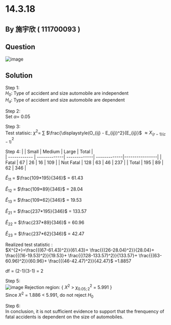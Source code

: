 # 14.3.18

## By 施宇欣 ( 111700093 )

## Question
![image](https://github.com/HWTeng-Course/202402-Statistics/assets/162299840/d694cc27-52c9-46cd-81a8-6cea5770638a)

## Solution
Step 1: \
$H_0$: Type of accident and size automobile are independent \
$H_a$: Type of accident and size automobile are dependent

Step 2: \
Set $\alpha$= 0.05

Step 3: \
Test statisic: $\chi^2$= $\sum$ $\frac{\displaystyle(O_{ij} - E_{ij})^2}{E_{ij}}$ $\approx X^2_{(r-1)(c-1)}$

Step 4: 
|              | Small        | Medium       | Large        | Total          |        
| ------------ | -------------| -------------| -------------|----------------|
| Fatal        | 67           | 26           | 16           | 109            | 
| Not Fatal    | 128          | 63           | 46           | 237            | 
| Total        | 195          | 89           | 62           | 346            | 

$\hat{E}_{11}$ = $\frac{109*195}{346}$ = 61.43 

$\hat{E}_{12}$ = $\frac{109*89}{346}$ = 28.04

$\hat{E}_{13}$ = $\frac{109*62}{346}$ = 19.53

$\hat{E}_{21}$ = $\frac{237*195}{346}$ = 133.57

$\hat{E}_{22}$ = $\frac{237*89}{346}$ = 60.96

$\hat{E}_{23}$ = $\frac{237*62}{346}$ = 42.47

Realized test statistic : \
$X^{2*}=\frac{{(67-61.43)^2}}{61.43}+ \frac{{(26-28.04)^2}}{28.04}+ \frac{{(16-19.53)^2}}{19.53}+ \frac{{(128-133.57)^2}}{133.57}+ \frac{{(63-60.96)^2}}{60.96}+ \frac{{(46-42.47)^2}}{42.47}$ =1.8857  

df  = (2-1)(3-1) = 2

Step 5: \
![image](https://github.com/HWTeng-Course/202402-Statistics/assets/162299840/0be4016c-8619-4511-91b6-7fb184a92fde)
Rejection region: { $X^2$ > $\chi^2_{0.05;2}$ = 5.991 } \
Since $X^2$ = 1.886 <  5.991, do not reject $H_0$

Step 6: \
In conclusion, it is not sufficient evidence to support that the frenquency  of fatal accidents is dependent on the size of automobiles.








